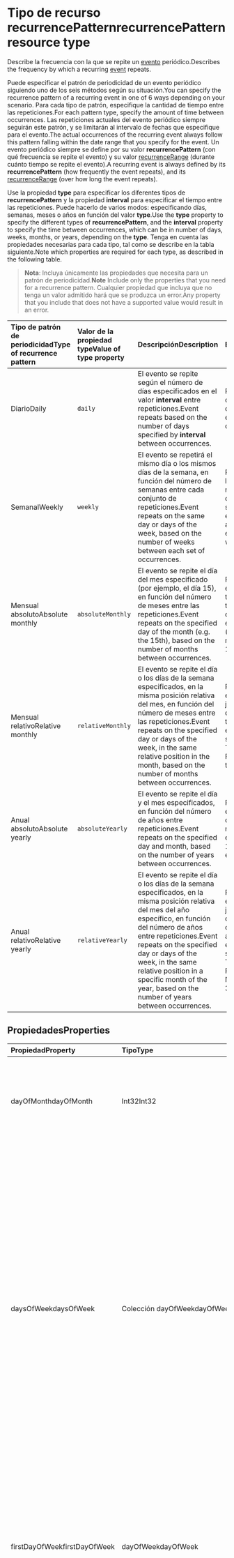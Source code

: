 # <a name="recurrencepattern-resource-type"></a><span data-ttu-id="da341-101">Tipo de recurso recurrencePattern</span><span class="sxs-lookup"><span data-stu-id="da341-101">recurrencePattern resource type</span></span>

<span data-ttu-id="da341-102">Describe la frecuencia con la que se repite un [evento](event.md) periódico.</span><span class="sxs-lookup"><span data-stu-id="da341-102">Describes the frequency by which a recurring [event](event.md) repeats.</span></span> 

<span data-ttu-id="da341-103">Puede especificar el patrón de periodicidad de un evento periódico siguiendo uno de los seis métodos según su situación.</span><span class="sxs-lookup"><span data-stu-id="da341-103">You can specify the recurrence pattern of a recurring event in one of 6 ways depending on your scenario.</span></span> <span data-ttu-id="da341-104">Para cada tipo de patrón, especifique la cantidad de tiempo entre las repeticiones.</span><span class="sxs-lookup"><span data-stu-id="da341-104">For each pattern type, specify the amount of time between occurrences.</span></span> <span data-ttu-id="da341-105">Las repeticiones actuales del evento periódico siempre seguirán este patrón, y se limitarán al intervalo de fechas que especifique para el evento.</span><span class="sxs-lookup"><span data-stu-id="da341-105">The actual occurrences of the recurring event always follow this pattern falling within the date range that you specify for the event.</span></span> <span data-ttu-id="da341-106">Un evento periódico siempre se define por su valor **recurrencePattern** (con qué frecuencia se repite el evento) y su valor [recurrenceRange](recurrencerange.md) (durante cuánto tiempo se repite el evento).</span><span class="sxs-lookup"><span data-stu-id="da341-106">A recurring event is always defined by its **recurrencePattern** (how frequently the event repeats), and its [recurrenceRange](recurrencerange.md) (over how long the event repeats).</span></span>

<span data-ttu-id="da341-107">Use la propiedad **type** para especificar los diferentes tipos de **recurrencePattern** y la propiedad **interval** para especificar el tiempo entre las repeticiones. Puede hacerlo de varios modos: especificando días, semanas, meses o años en función del valor **type**.</span><span class="sxs-lookup"><span data-stu-id="da341-107">Use the **type** property to specify the different types of **recurrencePattern**, and the **interval** property to specify the time between occurrences, which can be in number of days, weeks, months, or years, depending on the **type**.</span></span> <span data-ttu-id="da341-108">Tenga en cuenta las propiedades necesarias para cada tipo, tal como se describe en la tabla siguiente.</span><span class="sxs-lookup"><span data-stu-id="da341-108">Note which properties are required for each type, as described in the following table.</span></span>

> <span data-ttu-id="da341-109">**Nota**: Incluya únicamente las propiedades que necesita para un patrón de periodicidad.</span><span class="sxs-lookup"><span data-stu-id="da341-109">**Note** Include only the properties that you need for a recurrence pattern.</span></span> <span data-ttu-id="da341-110">Cualquier propiedad que incluya que no tenga un valor admitido hará que se produzca un error.</span><span class="sxs-lookup"><span data-stu-id="da341-110">Any property that you include that does not have a supported value would result in an error.</span></span>

| <span data-ttu-id="da341-111">Tipo de patrón de periodicidad</span><span class="sxs-lookup"><span data-stu-id="da341-111">Type of recurrence pattern</span></span> | <span data-ttu-id="da341-112">Valor de la propiedad type</span><span class="sxs-lookup"><span data-stu-id="da341-112">Value of type property</span></span> | <span data-ttu-id="da341-113">Descripción</span><span class="sxs-lookup"><span data-stu-id="da341-113">Description</span></span> | <span data-ttu-id="da341-114">Ejemplo</span><span class="sxs-lookup"><span data-stu-id="da341-114">Example</span></span> | <span data-ttu-id="da341-115">Propiedades requeridas</span><span class="sxs-lookup"><span data-stu-id="da341-115">Required properties</span></span> |
|:---------------|:--------|:--------|:--------|:----------|
| <span data-ttu-id="da341-116">Diario</span><span class="sxs-lookup"><span data-stu-id="da341-116">Daily</span></span> | `daily` | <span data-ttu-id="da341-117">El evento se repite según el número de días especificados en el valor **interval** entre repeticiones.</span><span class="sxs-lookup"><span data-stu-id="da341-117">Event repeats based on the number of days specified by **interval** between occurrences.</span></span> | <span data-ttu-id="da341-118">Repita el evento cada tres días.</span><span class="sxs-lookup"><span data-stu-id="da341-118">Repeat event every 3 days.</span></span> | <span data-ttu-id="da341-119">**type**, **interval**</span><span class="sxs-lookup"><span data-stu-id="da341-119">**type**, **interval**</span></span> |
| <span data-ttu-id="da341-120">Semanal</span><span class="sxs-lookup"><span data-stu-id="da341-120">Weekly</span></span> | `weekly` | <span data-ttu-id="da341-121">El evento se repetirá el mismo día o los mismos días de la semana, en función del número de semanas entre cada conjunto de repeticiones.</span><span class="sxs-lookup"><span data-stu-id="da341-121">Event repeats on the same day or days of the week, based on the number of weeks between each set of occurrences.</span></span> | <span data-ttu-id="da341-122">Repita el evento los lunes y martes de cada dos semanas.</span><span class="sxs-lookup"><span data-stu-id="da341-122">Repeat event Monday and Tuesday of every other week.</span></span> | <span data-ttu-id="da341-123">**type**, **interval**, **daysOfWeek**, **firstDayOfWeek**</span><span class="sxs-lookup"><span data-stu-id="da341-123">**type**, **interval**, **daysOfWeek**, **firstDayOfWeek**</span></span> |
| <span data-ttu-id="da341-124">Mensual absoluto</span><span class="sxs-lookup"><span data-stu-id="da341-124">Absolute monthly</span></span> | `absoluteMonthly` | <span data-ttu-id="da341-125">El evento se repite el día del mes especificado (por ejemplo, el día 15), en función del número de meses entre las repeticiones.</span><span class="sxs-lookup"><span data-stu-id="da341-125">Event repeats on the specified day of the month (e.g. the 15th), based on the number of months between occurrences.</span></span> | <span data-ttu-id="da341-126">Repita este evento de forma trimestral (cada tres meses) el día 15.</span><span class="sxs-lookup"><span data-stu-id="da341-126">Repeat event quarterly (every 3 months) on the 15th.</span></span> | <span data-ttu-id="da341-127">**type**, **interval**, **dayOfMonth**</span><span class="sxs-lookup"><span data-stu-id="da341-127">**type**, **interval**, **dayOfMonth**</span></span> |
| <span data-ttu-id="da341-128">Mensual relativo</span><span class="sxs-lookup"><span data-stu-id="da341-128">Relative monthly</span></span> | `relativeMonthly` | <span data-ttu-id="da341-129">El evento se repite el día o los días de la semana especificados, en la misma posición relativa del mes, en función del número de meses entre las repeticiones.</span><span class="sxs-lookup"><span data-stu-id="da341-129">Event repeats on the specified day or days of the week, in the same relative position in the month, based on the number of months between occurrences.</span></span> | <span data-ttu-id="da341-130">Repita el evento el segundo jueves y viernes de cada trimestre.</span><span class="sxs-lookup"><span data-stu-id="da341-130">Repeat event on the second Thursday or Friday every three months.</span></span> | <span data-ttu-id="da341-131">**type**, **interval**, **daysOfWeek**</span><span class="sxs-lookup"><span data-stu-id="da341-131">**type**, **interval**, **daysOfWeek**</span></span> |
| <span data-ttu-id="da341-132">Anual absoluto</span><span class="sxs-lookup"><span data-stu-id="da341-132">Absolute yearly</span></span> | `absoluteYearly` | <span data-ttu-id="da341-133">El evento se repite el día y el mes especificados, en función del número de años entre repeticiones.</span><span class="sxs-lookup"><span data-stu-id="da341-133">Event repeats on the specified day and month, based on the number of years between occurrences.</span></span> | <span data-ttu-id="da341-134">Repita el evento el 15 de marzo cada tres meses.</span><span class="sxs-lookup"><span data-stu-id="da341-134">Repeat event on the 15th of March every 3 years.</span></span> | <span data-ttu-id="da341-135">**type**, **interval**, **dayOfMonth**, **month**</span><span class="sxs-lookup"><span data-stu-id="da341-135">**type**, **interval**, **dayOfMonth**, **month**</span></span> |
| <span data-ttu-id="da341-136">Anual relativo</span><span class="sxs-lookup"><span data-stu-id="da341-136">Relative yearly</span></span> | `relativeYearly` | <span data-ttu-id="da341-137">El evento se repite el día o los días de la semana especificados, en la misma posición relativa del mes del año específico, en función del número de años entre repeticiones.</span><span class="sxs-lookup"><span data-stu-id="da341-137">Event repeats on the specified day or days of the week, in the same relative position in a specific month of the year, based on the number of years between occurrences.</span></span> | <span data-ttu-id="da341-138">Repita el evento el segundo jueves y viernes de noviembre cada tres años.</span><span class="sxs-lookup"><span data-stu-id="da341-138">Repeat event on the second Thursday or Friday of every November every 3 years.</span></span> | <span data-ttu-id="da341-139">**type**, **interval**, **daysOfWeek**, **month**</span><span class="sxs-lookup"><span data-stu-id="da341-139">**type**, **interval**, **daysOfWeek**, **month**</span></span> |


## <a name="properties"></a><span data-ttu-id="da341-140">Propiedades</span><span class="sxs-lookup"><span data-stu-id="da341-140">Properties</span></span>
| <span data-ttu-id="da341-141">Propiedad</span><span class="sxs-lookup"><span data-stu-id="da341-141">Property</span></span>     | <span data-ttu-id="da341-142">Tipo</span><span class="sxs-lookup"><span data-stu-id="da341-142">Type</span></span>   |<span data-ttu-id="da341-143">Descripción</span><span class="sxs-lookup"><span data-stu-id="da341-143">Description</span></span>|
|:---------------|:--------|:----------|
|<span data-ttu-id="da341-144">dayOfMonth</span><span class="sxs-lookup"><span data-stu-id="da341-144">dayOfMonth</span></span>|<span data-ttu-id="da341-145">Int32</span><span class="sxs-lookup"><span data-stu-id="da341-145">Int32</span></span>|<span data-ttu-id="da341-146">Día del mes en el que se produce el evento.</span><span class="sxs-lookup"><span data-stu-id="da341-146">The day of the month on which the event occurs.</span></span> <span data-ttu-id="da341-147">Se requiere si **type** es `absoluteMonthly` o `absoluteYearly`.</span><span class="sxs-lookup"><span data-stu-id="da341-147">Required if **type** is `absoluteMonthly` or `absoluteYearly`.</span></span> |
|<span data-ttu-id="da341-148">daysOfWeek</span><span class="sxs-lookup"><span data-stu-id="da341-148">daysOfWeek</span></span>|<span data-ttu-id="da341-149">Colección dayOfWeek</span><span class="sxs-lookup"><span data-stu-id="da341-149">dayOfWeek collection</span></span>|<span data-ttu-id="da341-150">Colección de los días de la semana en los que se produce el evento.</span><span class="sxs-lookup"><span data-stu-id="da341-150">A collection of the days of the week on which the event occurs.</span></span> <span data-ttu-id="da341-151">Los valores posibles son: `sunday`, `monday`, `tuesday`, `wednesday`, `thursday`, `friday` y `saturday`.</span><span class="sxs-lookup"><span data-stu-id="da341-151">The possible values are `sunday`, `monday`, `tuesday`, `wednesday`, `thursday`, `friday`, `saturday`, , , , , or .</span></span> <br><span data-ttu-id="da341-152">Si **type** es `relativeMonthly` o `relativeYearly`, y **daysOfWeek** especifica más de un día, el evento ocurre en el primer día que cumpla con el patrón.</span><span class="sxs-lookup"><span data-stu-id="da341-152">If **type** is `relativeMonthly` or `relativeYearly`, and **daysOfWeek** specifies more than one day, the event falls on the first day that satisfies the pattern.</span></span> <br> <span data-ttu-id="da341-153">Se requiere si **type** es `weekly`, `relativeMonthly` o `relativeYearly`.</span><span class="sxs-lookup"><span data-stu-id="da341-153">Required if **type** is `weekly`, `relativeMonthly`, or `relativeYearly`.</span></span>|
|<span data-ttu-id="da341-154">firstDayOfWeek</span><span class="sxs-lookup"><span data-stu-id="da341-154">firstDayOfWeek</span></span>|<span data-ttu-id="da341-155">dayOfWeek</span><span class="sxs-lookup"><span data-stu-id="da341-155">dayOfWeek</span></span>|<span data-ttu-id="da341-156">Primer día de la semana.</span><span class="sxs-lookup"><span data-stu-id="da341-156">The first day of the week.</span></span> <span data-ttu-id="da341-157">Los valores posibles son: `sunday`, `monday`, `tuesday`, `wednesday`, `thursday`, `friday` y `saturday`.</span><span class="sxs-lookup"><span data-stu-id="da341-157">The possible values are `sunday`, `monday`, `tuesday`, `wednesday`, `thursday`, `friday`, `saturday`, , , , , or .</span></span> <span data-ttu-id="da341-158">El valor predeterminado es `sunday`.</span><span class="sxs-lookup"><span data-stu-id="da341-158">Default is `sunday`.</span></span> <span data-ttu-id="da341-159">Se requiere si **type** es `weekly`.</span><span class="sxs-lookup"><span data-stu-id="da341-159">Required if **type** is `weekly`.</span></span> |
|<span data-ttu-id="da341-160">index</span><span class="sxs-lookup"><span data-stu-id="da341-160">index</span></span>|<span data-ttu-id="da341-161">weekIndex</span><span class="sxs-lookup"><span data-stu-id="da341-161">WeekIndex</span></span>|<span data-ttu-id="da341-162">Especifica en qué instancia de los días permitidos especificados en **daysOfsWeek** se produce el evento, contados a partir de la primera instancia del mes.</span><span class="sxs-lookup"><span data-stu-id="da341-162">Specifies on which instance of the allowed days specified in **daysOfsWeek** the event occurs, counted from the first instance in the month.</span></span> <span data-ttu-id="da341-163">Los valores posibles son: `first`, `second`, `third`, `fourth` y `last`.</span><span class="sxs-lookup"><span data-stu-id="da341-163">The possible values are `first`, `second`, `third`, `fourth`, `last`, , , , , , , or .</span></span> <span data-ttu-id="da341-164">El valor predeterminado es `first`.</span><span class="sxs-lookup"><span data-stu-id="da341-164">Default is `first`.</span></span> <span data-ttu-id="da341-165">Es opcional y se usa si **type** es `relativeMonthly` o `relativeYearly`.</span><span class="sxs-lookup"><span data-stu-id="da341-165">Optional and used if **type** is `relativeMonthly` or `relativeYearly`.</span></span> |
|<span data-ttu-id="da341-166">interval</span><span class="sxs-lookup"><span data-stu-id="da341-166">interval</span></span>|<span data-ttu-id="da341-167">Int32</span><span class="sxs-lookup"><span data-stu-id="da341-167">Int32</span></span>|<span data-ttu-id="da341-168">El número de unidades entre repeticiones, donde las unidades pueden ser días, semanas, meses o años, dependiendo de **type**.</span><span class="sxs-lookup"><span data-stu-id="da341-168">The number of units between occurrences, where units can be in days, weeks, months, or years, depending on the **type**.</span></span> <span data-ttu-id="da341-169">Obligatorio.</span><span class="sxs-lookup"><span data-stu-id="da341-169">Required.</span></span> |
|<span data-ttu-id="da341-170">mes</span><span class="sxs-lookup"><span data-stu-id="da341-170">month</span></span>|<span data-ttu-id="da341-171">Int32</span><span class="sxs-lookup"><span data-stu-id="da341-171">Int32</span></span>|<span data-ttu-id="da341-172">Mes en el que se produce el evento.</span><span class="sxs-lookup"><span data-stu-id="da341-172">The month in which the event occurs.</span></span>  <span data-ttu-id="da341-173">Se trata de un número entre 1 y 12.</span><span class="sxs-lookup"><span data-stu-id="da341-173">This is a number from 1 to 12.</span></span>|
|<span data-ttu-id="da341-174">type</span><span class="sxs-lookup"><span data-stu-id="da341-174">type</span></span>|<span data-ttu-id="da341-175">recurrencePatternType</span><span class="sxs-lookup"><span data-stu-id="da341-175">RecurrencePatternType</span></span>|<span data-ttu-id="da341-176">Tipo de patrón de periodicidad: `daily`, `weekly`, `absoluteMonthly`, `relativeMonthly`, `absoluteYearly`, `relativeYearly`.</span><span class="sxs-lookup"><span data-stu-id="da341-176">The recurrence pattern type: `daily`, `weekly`, `absoluteMonthly`, `relativeMonthly`, `absoluteYearly`, `relativeYearly`.</span></span> <span data-ttu-id="da341-177">Obligatorio.</span><span class="sxs-lookup"><span data-stu-id="da341-177">Required.</span></span>|

## <a name="json-representation"></a><span data-ttu-id="da341-178">Representación JSON</span><span class="sxs-lookup"><span data-stu-id="da341-178">JSON representation</span></span>

<span data-ttu-id="da341-179">Aquí tiene una representación JSON del recurso</span><span class="sxs-lookup"><span data-stu-id="da341-179">Here is a JSON representation of the resource</span></span>

<!-- {
  "blockType": "resource",
  "optionalProperties": [

  ],
  "@odata.type": "microsoft.graph.recurrencePattern"
}-->

```json
{
  "dayOfMonth": 1024,
  "daysOfWeek": ["String"],
  "firstDayOfWeek": "String",
  "index": "String",
  "interval": 1024,
  "month": 1024,
  "type": "String"
}

```

<!-- uuid: 8fcb5dbc-d5aa-4681-8e31-b001d5168d79
2015-10-25 14:57:30 UTC -->
<!-- {
  "type": "#page.annotation",
  "description": "recurrencePattern resource",
  "keywords": "",
  "section": "documentation",
  "suppressions": [
    "Warning: /api-reference/v1.0/resources/recurrencepattern.md/microsoft.graph.recurrencePattern/daysOfWeek:
      Inconsistent types between parameter (String) and table (Object)"
  ],
  "tocPath": ""
}-->
